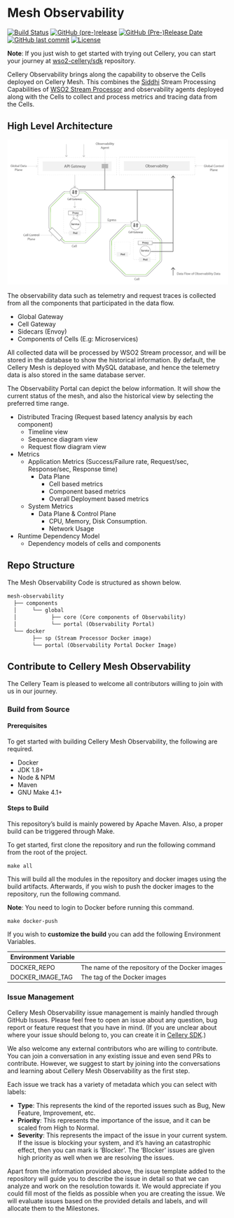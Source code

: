 Mesh Observability
==================

  [![Build Status](https://wso2.org/jenkins/view/cellery/job/cellery/job/mesh-observability/badge/icon)](https://wso2.org/jenkins/view/cellery/job/cellery/job/mesh-observability/)
  [![GitHub (pre-)release](https://img.shields.io/github/release/wso2-cellery/mesh-observability/all.svg)](https://github.com/wso2-cellery/mesh-observability/releases)
  [![GitHub (Pre-)Release Date](https://img.shields.io/github/release-date-pre/wso2-cellery/mesh-observability.svg)](https://github.com/wso2-cellery/mesh-observability/releases)
  [![GitHub last commit](https://img.shields.io/github/last-commit/wso2-cellery/mesh-observability.svg)](https://github.com/wso2-cellery/mesh-observability/commits/master)
  [![License](https://img.shields.io/badge/License-Apache%202.0-blue.svg)](https://opensource.org/licenses/Apache-2.0)

**Note**: If you just wish to get started with trying out Cellery, you can start your journey at [wso2-cellery/sdk](https://github.com/wso2-cellery/sdk) repository.  

Cellery Observability brings along the capability to observe the Cells deployed on Cellery Mesh. This combines the [Siddhi](https://siddhi-io.github.io/siddhi) Stream Processing Capabilities of [WSO2 Stream Processor](https://wso2.com/analytics-and-stream-processing/) and observability agents deployed along with the Cells to collect and process metrics and tracing data from the Cells.


## High Level Architecture

![Cellery Observability Architecture Diagram](./docs/images/cellery-observability-archictecure.jpg)

The observability data such as telemetry and request traces is collected from all the components that participated in the data flow.

* Global Gateway
* Cell Gateway
* Sidecars (Envoy)
* Components of Cells (E.g: Microservices) 

All collected data will be processed by WSO2 Stream processor, and will be stored in the database to show the historical information. By default, the Cellery Mesh is deployed with MySQL database, and hence the telemetry data is also stored in the same database server. 

The Observability Portal can depict the below information. It will show the current status of the mesh, and also the historical view by selecting the preferred time range.

* Distributed Tracing (Request based latency analysis by each component)
  * Timeline view
  * Sequence diagram view
  * Request flow diagram view
* Metrics
  * Application Metrics (Success/Failure rate, Request/sec, Response/sec, Response time)
    * Data Plane
      * Cell based metrics
      * Component based metrics
      * Overall Deployment based metrics
  * System Metrics
    * Data Plane & Control Plane
      * CPU, Memory, Disk Consumption.
      * Network Usage
* Runtime Dependency Model
  * Dependency models of cells and components

## Repo Structure

The Mesh Observability Code is structured as shown below.

```
mesh-observability
  ├── components
  │     └── global
  │           ├── core (Core components of Observability)
  │           └── portal (Observability Portal)
  └── docker
        ├── sp (Stream Processor Docker image)
        └── portal (Observability Portal Docker Image)
```

## Contribute to Cellery Mesh Observability

The Cellery Team is pleased to welcome all contributors willing to join with us in our journey.

### Build from Source

#### Prerequisites

To get started with building Cellery Mesh Observability, the following are required.

* Docker
* JDK 1.8+
* Node & NPM
* Maven
* GNU Make 4.1+

#### Steps to Build

This repository’s build is mainly powered by Apache Maven. Also, a proper build can be triggered through Make.

To get started, first clone the repository and run the following command from the root of the project.

```
make all
```

This will build all the modules in the repository and docker images using the build artifacts. Afterwards, if you wish to push the docker images to the repository, run the following command.

**Note**: You need to login to Docker before running this command.

```
make docker-push
```

If you wish to **customize the build** you can add the following Environment Variables.


| Environment Variable  |                                                  |
|-----------------------|--------------------------------------------------|
| DOCKER_REPO           | The name of the repository of the Docker images  |
| DOCKER_IMAGE_TAG      | The tag of the Docker images                     |

### Issue Management

Cellery Mesh Observability issue management is mainly handled through GitHub Issues. Please feel free to open an issue about any question, bug report or feature request that you have in mind. (If you are unclear about where your issue should belong to, you can create it in [Cellery SDK](https://github.com/wso2-cellery/sdk).)

We also welcome any external contributors who are willing to contribute. You can join a conversation in any existing issue and even send PRs to contribute. However, we suggest to start by joining into the conversations and learning about Cellery Mesh Observability as the first step.

Each issue we track has a variety of metadata which you can select with labels:

* **Type**: This represents the kind of the reported issues such as Bug, New Feature, Improvement, etc. 
* **Priority**: This represents the importance of the issue, and it can be scaled from High to Normal.
* **Severity**: This represents the impact of the issue in your current system. If the issue is blocking your system, and it’s having an catastrophic effect, then you can mark is ‘Blocker’. The ‘Blocker’ issues are given high priority as well when we are resolving the issues.

Apart from the information provided above, the issue template added to the repository will guide you to describe the issue in detail so that we can analyze and work on the resolution towards it. We would appreciate if you could fill most of the fields as possible when you are creating the issue. We will evaluate issues based on the provided details and labels, and will allocate them to the Milestones.
